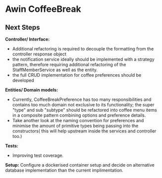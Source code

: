 # Awin CoffeeBreak

## Next Steps
**Controller/ Interface:**
- Additional refactoring is required to decouple the formatting from the controller response object
- the notification service ideally should be implemented with a strategy pattern,
therefore requiring additional refactoring of the StaffMemberService as well as the entity.
- the full CRUD implementation for coffee preferences should be developed

**Entities/ Domain models:**
- Currently, CoffeeBreakPreference has too many responsibilities and contains too much domain
not exclusive to its functionality; the super "type" and sub "subtype" should be
refactored into coffee menu items in a composite pattern combining options and preference details.
- Take another look at the naming convention for preferences and minimise the amount of
primitive types being passing into the constructors( this will help upstream inside the services and controller too.)

**Tests:**
- Improving test coverage.

**Setup:**
Configure a dockerised container setup and decide on alternative database implementation than the current
implimentation. 
    

